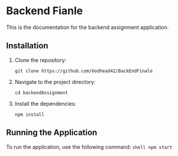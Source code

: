 # Backend Fianle

This is the documentation for the backend assignment application.

## Installation

1. Clone the repository:

    ```shell
    git clone https://github.com/Godhead42/BackEndFinale
    ```

2. Navigate to the project directory:

    ```shell
    cd backendAssignment
    ```

3. Install the dependencies:

    ```shell
    npm install
    ```

## Running the Application

To run the application, use the following command:
    ```shell
    npm start
    ```
